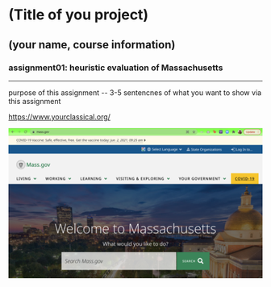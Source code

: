 # (Title of you project) 
## (your name, course information)

### assignment01: heuristic evaluation of Massachusetts 

---

purpose of this assignment -- 3-5 sentencnes of what you want to show via this assignment 

https://www.yourclassical.org/

![website of Massachusetts Government](magovwebsite.png)
